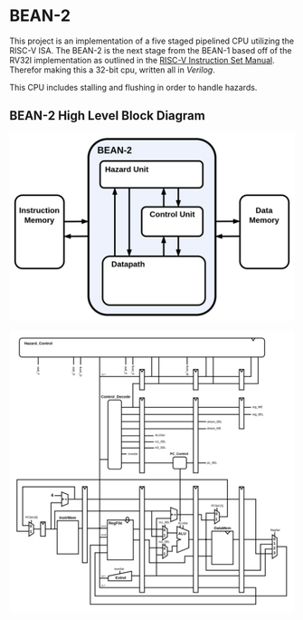 # BEAN-2

This project is an implementation of a five staged pipelined CPU utilizing the RISC-V ISA. The BEAN-2 is the next stage from the BEAN-1 based off of the RV32I implementation as outlined in the [RISC-V Instruction Set Manual](https://riscv.org/wp-content/uploads/2017/05/riscv-spec-v2.2.pdf). Therefor making this a 32-bit cpu, written all in *Verilog*. 

[//]: # (This project was mostly made as a hobby and educational purposes, and I talk more about that and the design process here on my website.)

This CPU includes stalling and flushing in order to handle hazards.

## BEAN-2 High Level Block Diagram

![BEAN-2](assets/BEAN-2_High_Level_Diagram.png)

![BEAN-2](assets/BEAN-2.png)